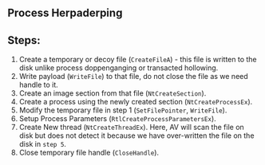 ## Process Herpaderping

## Steps:
1. Create a temporary or decoy file (`CreateFileA`) - this file is written to the disk unlike process doppenganging or transacted hollowing.
2. Write payload (`WriteFile`) to that file, do not close the file as we need handle to it.
3. Create an image section from that file (`NtCreateSection`).
4. Create a process using the newly created section (`NtCreateProcessEx`).
5. Modify the temporary file in step 1 (`SetFilePointer`, `WriteFile`).
6. Setup Process Parameters (`RtlCreateProcessParametersEx`).
7. Create New thread (`NtCreateThreadEx`). Here, AV will scan the file on disk but does not detect it because we have over-written the file on the disk in `step 5`.
8. Close temporary file handle (`CloseHandle`).
